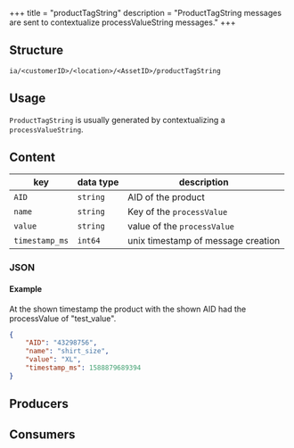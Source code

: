 +++
title = "productTagString"
description = "ProductTagString messages are sent to contextualize processValueString messages."
+++

## Structure

``ia/<customerID>/<location>/<AssetID>/productTagString``

## Usage

`ProductTagString` is usually generated by contextualizing a `processValueString`.

## Content

| key  | data type  | description  |
|---|---|---|
| `AID` | `string` |AID of the product|
| `name` | `string` |Key of the `processValue`|
| `value` | `string` |value of the `processValue`|
| `timestamp_ms` | `int64` |unix timestamp of message creation|

### JSON

#### Example


At the shown timestamp the product with the shown AID had the processValue of "test_value".

```json
{
    "AID": "43298756", 
    "name": "shirt_size",
    "value": "XL", 
    "timestamp_ms": 1588879689394
}
```
<!---
#### Schema

```json
{
    "$schema": "http://json-schema.org/draft/2019-09/schema",
    "$id": "https://learn.umh.app/content/docs/datamodel/messages/scrapCount.json",
    "type": "object",
    "default": {},
    "title": "Root Schema",
    "required": [
        "product_id",
        "time_per_unit_in_seconds"
    ],
    "properties": {
        "product_id": {
          "type": "string",
          "default": "",
          "title": "The product id to be produced"
        },
        "time_per_unit_in_seconds": {
          "type": "number",
          "default": 0.0,
          "minimum": 0,
          "title": "The time it takes to produce one unit of the product"
        }
    },
    "examples": [
        {
            "product_id": "Beilinger 30x15",
            "time_per_unit_in_seconds": "0.2"
        },
        {
            "product_id": "Test product",
            "time_per_unit_in_seconds": "10"
        }
    ]
}
```
-->

## Producers

## Consumers
